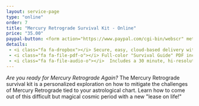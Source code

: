 ```yaml
---
layout: service-page
type: "online"
order: 7
title: "Mercury Retrograde Survival Kit - Online"
price: "35.00"
paypal-button: <form action="https://www.paypal.com/cgi-bin/webscr" method="post" target="_top"><input type="hidden" name="cmd" value="_s-xclick"><input type="hidden" name="hosted_button_id" value="9MSTTGT9RSWWS"><table><tr><td><input type="hidden" name="on0" value="Birth Information">Birth Information</td></tr><tr><td><input type="text" name="os0" maxlength="200"></td></tr></table><input type="image" src="https://www.paypalobjects.com/webstatic/en_US/i/buttons/checkout-logo-medium.png" border="0" name="submit" alt="PayPal - The safer, easier way to pay online!"><img alt="" border="0" src="https://www.paypalobjects.com/en_US/i/scr/pixel.gif" width="1" height="1"></form>
details:
 - <i class="fa fa-dropbox"></i> Secure, easy, cloud-based delivery with <a href="https://www.dropbox.com/home" target="_blank">Dropbox</a>
 - <i class="fa fa-file-pdf-o"></i> Full-color "Survival Guide" PDF including Mercury Retrograde dates and details that you can study as you listen. 
 - <i class="fa fa-file-audio-o"></i>  Includes a 30 minute, hi-resolution audio MP3
---
```


_Are you ready for Mercury Retrograde Again?_ The Mercury Retrograde survival kit is a personalized 
exploration on how to mitigate the challenges of Mercury Retrograde tied to your astrological
chart. Learn how to come out of this difficult but magical cosmic period with a new "lease on life!"